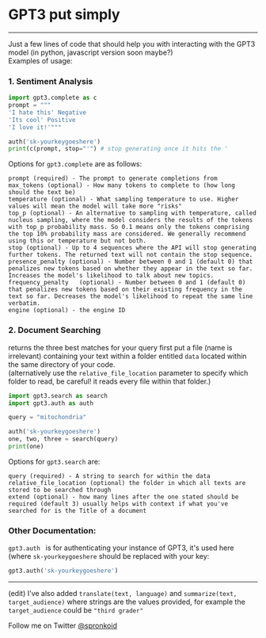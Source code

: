 # GPT3 put simply
---

Just a few lines of code that should help you with interacting with the GPT3 model (in python, javascript version soon maybe?) <br>
Examples of usage:

### 1. Sentiment Analysis
```python
import gpt3.complete as c
prompt = """
'I hate this' Negative
'Its cool' Positive
'I love it!'"""

auth('sk-yourkeygoeshere')
print(c(prompt, stop="'") # stop generating once it hits the '
```
Options for `gpt3.complete` are as follows:
```
prompt (required) - The prompt to generate completions from
max_tokens (optional) - How many tokens to complete to (how long should the text be)
temperature (optional) - What sampling temperature to use. Higher values will mean the model will take more "risks"
top_p (optional) - An alternative to sampling with temperature, called nucleus sampling, where the model considers the results of the tokens with top_p probability mass. So 0.1 means only the tokens comprising the top 10% probability mass are considered. We generally recommend using this or temperature but not both.
stop (optional) - Up to 4 sequences where the API will stop generating further tokens. The returned text will not contain the stop sequence.
presence_penalty (optional) - Number between 0 and 1 (default 0) that penalizes new tokens based on whether they appear in the text so far. Increases the model's likelihood to talk about new topics.
frequency_penalty	(optional) - Number between 0 and 1 (default 0) that penalizes new tokens based on their existing frequency in the text so far. Decreases the model's likelihood to repeat the same line verbatim.
engine (optional) - the engine ID
```

### 2. Document Searching
returns the three best matches for your query
first put a file (name is irrelevant) containing your text within a folder entitled `data` located within the same directory of your code. <br>
(alternatively use the `relative_file_location` parameter to specify which folder to read, be careful! it reads every file within that folder.)
```python
import gpt3.search as search
import gpt3.auth as auth

query = "mitochondria"

auth('sk-yourkeygoeshere')
one, two, three = search(query)
print(one)
```
Options for `gpt3.search` are:
```
query (required) - A string to search for within the data
relative_file_location (optional) the folder in which all texts are stored to be searched through
extend (optional) - how many lines after the one stated should be required (default 3) usually helps with context if what you've searched for is the Title of a document
```
### Other Documentation:

`gpt3.auth ` is for authenticating your instance of GPT3, it's used here (where `sk-yourkeygoeshere` should be replaced with your key:
```python
gpt3.auth('sk-yourkeygoeshere')
``` 
---
(edit) I've also added `translate(text, language)` and `summarize(text, target_audience)` where strings are the values provided, for example the `target_audience` could be `"third grader"`

Follow me on Twitter [@spronkoid](https://twitter.com/spronkoid)
